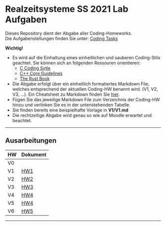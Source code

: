 # Realzeitsysteme SS 2021 Lab Aufgaben

Dieses Repository dient der Abgabe aller Coding-Homeworks.  
Die Aufgabenstellungen finden Sie unter: [Coding Tasks](https://mmaechtel.github.io/homeworks/docs/resyhw/)  

**Wichtig!**  
* Es wird auf die Einhaltung eines einheitlichen und sauberen Coding-Stils geachtet. Sie können sich an folgenden Ressouren orientieren:  
  * [C Coding Sytle](https://www.doc.ic.ac.uk/lab/cplus/cstyle.html)
  * [C++ Core Guidelines](https://isocpp.github.io/CppCoreGuidelines/CppCoreGuidelines)
  * [The Rust Book](https://doc.rust-lang.org/book/)
* Die Abgabe erfolgt über ein einheitlich formatiertes Markdown File, welches entsprechend der aktuellen Coding-HW benannt wird. (V1, V2, V3, ...). Ein Cheatsheet zu Markdown finden Sie [hier](https://github.com/adam-p/markdown-here/wiki/Markdown-Cheatsheet).
* Fügen Sie das jeweilige Markdown File zum Verzeichnis der Coding-HW hinzu und verlinken Sie es in der untenstehenden Tabelle.
* Sie finden bereits eine beispielhafte Vorlage in **V1/V1.md**
* Die rechtzeitige Abgabe wird genau so wie auf Moodle erwartet und beachtet.

---
## Ausarbeitungen
| HW | Dokument |
|----|----------|
| V0 |  |
| V1 | [HW1](V1/V1.md) |
| V2 | [HW2](V1/V2.md)
| V3 | [HW3](V3/V3.md) |
| V4 | [HW4](V1/V4.md)
| V5 | [HW4](V1/V5.md)
| V6 | [HW5](V1/V6.md)

---
